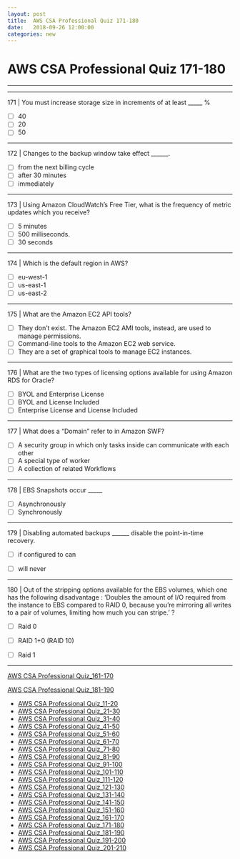 ```yaml
---
layout: post 
title:  AWS CSA Professional Quiz 171-180 
date:   2018-09-26 12:00:00
categories: new
---
```


AWS CSA Professional Quiz 171-180 
====
-----
-----
171 | You must increase storage size in increments of at least _____ %

  - [ ] 40
  - [ ] 20
  - [ ] 50

 ---------- 

172 | Changes to the backup window take effect ______.

  - [ ] from the next billing cycle
  - [ ] after 30 minutes
  - [ ] immediately

 ---------- 

173 | Using Amazon CloudWatch’s Free Tier, what is the frequency of metric updates which you receive?

  - [ ] 5 minutes
  - [ ] 500 milliseconds.
  - [ ] 30 seconds

 ---------- 

174 | Which is the default region in AWS?

  - [ ] eu-west-1
  - [ ] us-east-1
  - [ ] us-east-2

 ---------- 

175 | What are the Amazon EC2 API tools?

  - [ ] They don’t exist. The Amazon EC2 AMI tools, instead, are used to manage permissions.
  - [ ] Command-line tools to the Amazon EC2 web service.
  - [ ] They are a set of graphical tools to manage EC2 instances.

 ---------- 

176 | What are the two types of licensing options available for using Amazon RDS for Oracle?

  - [ ] BYOL and Enterprise License
  - [ ] BYOL and License Included
  - [ ] Enterprise License and License Included

 ---------- 

177 | What does a “Domain” refer to in Amazon SWF?

  - [ ] A security group in which only tasks inside can communicate with each other
  - [ ] A special type of worker
  - [ ] A collection of related Workflows

 ---------- 

178 | EBS Snapshots occur _____

  - [ ] Asynchronously
  - [ ] Synchronously

 ---------- 

179 | Disabling automated backups ______ disable the point-in-time recovery.

  - [ ] if configured to can
  - [ ] will never


 ---------- 

180 | Out of the stripping options available for the EBS volumes, which one has the following disadvantage :
‘Doubles the amount of I/O required from the instance to EBS compared to RAID 0, because you’re mirroring all writes to a pair of volumes, limiting how much you can stripe.’ ?

  - [ ] Raid 0


  - [ ] RAID 1+0 (RAID 10)
  - [ ] Raid 1



 ---------- 
[AWS CSA Professional Quiz_161-170](AWS_CSA_Professional_Quiz_161-170.md)

[AWS CSA Professional Quiz_181-190](AWS_CSA_Professional_Quiz_181-190.md)

  * [AWS CSA Professional Quiz_11-20](AWS_CSA_Professional_Quiz_11-20.md)
  * [AWS CSA Professional Quiz_21-30](AWS_CSA_Professional_Quiz_21-30.md)
  * [AWS CSA Professional Quiz_31-40](AWS_CSA_Professional_Quiz_31-40.md)
  * [AWS CSA Professional Quiz_41-50](AWS_CSA_Professional_Quiz_41-50.md)
  * [AWS CSA Professional Quiz_51-60](AWS_CSA_Professional_Quiz_51-60.md)
  * [AWS CSA Professional Quiz_61-70](AWS_CSA_Professional_Quiz_61-70.md)
  * [AWS CSA Professional Quiz_71-80](AWS_CSA_Professional_Quiz_71-80.md)
  * [AWS CSA Professional Quiz_81-90](AWS_CSA_Professional_Quiz_81-90.md)
  * [AWS CSA Professional Quiz_91-100](AWS_CSA_Professional_Quiz_91-100.md)
  * [AWS CSA Professional Quiz_101-110](AWS_CSA_Professional_Quiz_101-110.md)
  * [AWS CSA Professional Quiz_111-120](AWS_CSA_Professional_Quiz_111-120.md)
  * [AWS CSA Professional Quiz_121-130](AWS_CSA_Professional_Quiz_121-130.md)
  * [AWS CSA Professional Quiz_131-140](AWS_CSA_Professional_Quiz_131-140.md)
  * [AWS CSA Professional Quiz_141-150](AWS_CSA_Professional_Quiz_141-150.md)
  * [AWS CSA Professional Quiz_151-160](AWS_CSA_Professional_Quiz_151-160.md)
  * [AWS CSA Professional Quiz_161-170](AWS_CSA_Professional_Quiz_161-170.md)
  * [AWS CSA Professional Quiz_171-180](AWS_CSA_Professional_Quiz_171-180.md)
  * [AWS CSA Professional Quiz_181-190](AWS_CSA_Professional_Quiz_181-190.md)
  * [AWS CSA Professional Quiz_191-200](AWS_CSA_Professional_Quiz_191-200.md)
  * [AWS CSA Professional Quiz_201-210](AWS_CSA_Professional_Quiz_201-210.md)
